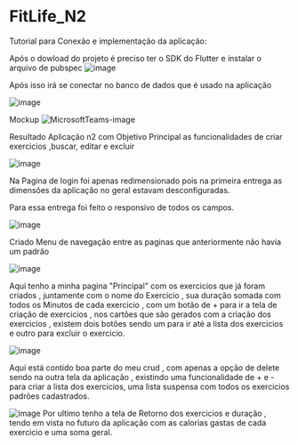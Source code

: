 # FitLife_N2

Tutorial para Conexão e implementação da aplicação:



Após o dowload do projeto é preciso ter o SDK do Flutter e instalar o arquivo de pubspec
![image](https://github.com/JnksDavu/FitLife_N1/assets/108496905/eac82cfe-5d6b-4fcd-a493-6e0e3806bfd6)


Após isso irá se conectar no banco de dados que é usado na aplicação 

![image](https://github.com/JnksDavu/FitLife_N1/assets/108496905/105920d6-a42a-40ae-b685-c91c53acdd65)






Mockup
![MicrosoftTeams-image](https://github.com/JnksDavu/FitLife_N1/assets/108496905/5c65c72e-0b7e-43e8-9cea-e20dbae4cd7f)


Resultado Aplicação n2 com Objetivo Principal as funcionalidades de criar exercicios ,buscar, editar e excluir 

![image](https://github.com/JnksDavu/FitLife_N1/assets/108496905/67590f47-78e4-4ead-8fd8-1d54214a1af0)

Na Pagina de login foi apenas redimensionado pois na primeira entrega as dimensões da aplicação no geral estavam desconfiguradas.

Para essa entrega foi feito o responsivo de todos os campos.

![image](https://github.com/JnksDavu/FitLife_N1/assets/108496905/165759ce-bdaa-4f58-99e6-47c985307797)

Criado Menu de navegação entre as paginas que anteriormente não havia um padrão 

![image](https://github.com/JnksDavu/FitLife_N1/assets/108496905/82042fcb-3ba6-4547-a1d7-42c1ebd22967)

Aqui tenho a minha pagina "Principal" com os exercicios que já foram criados , juntamente com o nome do Exercicio , sua duração somada com todos os Minutos de cada exercicio , com um botão de + para ir a tela de criação de exercicios , nos cartões que são gerados com a criação dos exercicios , existem dois botões sendo um para ir até a lista dos exercicios e outro para excluir o exercicio.

![image](https://github.com/JnksDavu/FitLife_N1/assets/108496905/50224e3f-b766-4be6-bcfd-b0b6260898d7)

Aqui está contido boa parte do meu crud , com apenas a opção de delete sendo na outra tela da aplicação , existindo uma funcionalidade de + e - para criar a lista dos exercicios, uma lista suspensa com todos os exercicios padrões cadastrados.

![image](https://github.com/JnksDavu/FitLife_N1/assets/108496905/0d13734b-64b5-4cc0-ba0b-48f463520274)
Por ultimo tenho a tela de Retorno dos exercicios e duração , tendo em vista no futuro da aplicação com as calorias gastas de cada exercicio e uma soma geral. 
